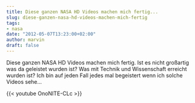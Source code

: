 ```yaml
---
title: Diese ganzen NASA HD Videos machen mich fertig...
slug: diese-ganzen-nasa-hd-videos-machen-mich-fertig
tags:
- nasa
date: "2012-05-07T13:23:00+02:00"
author: marvin
draft: false
---
```

Diese ganzen NASA HD Videos machen mich fertig. Ist es nicht großartig
was da geleistet wurden ist? Was mit Technik und Wissenschaft erreicht
wurden ist? Ich bin auf jeden Fall jedes mal begeistert wenn ich solche
Videos sehe...

{{< youtube OnoNITE-CLc >}}